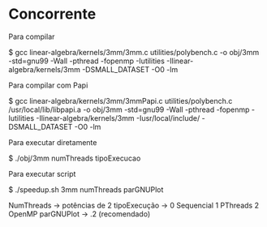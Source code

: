 # Concorrente

Para compilar

$ gcc linear-algebra/kernels/3mm/3mm.c utilities/polybench.c -o obj/3mm -std=gnu99 -Wall -pthread -fopenmp -Iutilities -Ilinear-algebra/kernels/3mm -DSMALL_DATASET -O0 -lm

Para compilar com Papi

$ gcc linear-algebra/kernels/3mm/3mmPapi.c utilities/polybench.c /usr/local/lib/libpapi.a -o obj/3mm -std=gnu99 -Wall -pthread -fopenmp -Iutilities -Ilinear-algebra/kernels/3mm -Iusr/local/include/ -DSMALL_DATASET -O0 -lm

Para executar diretamente

$ ./obj/3mm numThreads tipoExecucao

Para executar script

$ ./speedup.sh 3mm numThreads parGNUPlot

NumThreads   -> potências de 2
tipoExecução -> 0 Sequencial
                1 PThreads
                2 OpenMP
parGNUPlot   -> .2 (recomendado)


